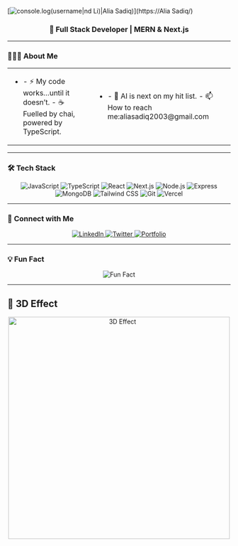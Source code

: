 [<img src="https://raw.githubusercontent.com/Raymo111/Raymo111/master/intro.gif" alt="console.log(username|nd Li)|Alia Sadiq)" title="console.log(username|nd Li)|Alia Sadiq)"/>](https://Alia Sadiq/)
<h3 align="center">🚀 Full Stack Developer | MERN & Next.js</h3>

---

### 👨🏻‍💻 **About Me**
<div align="center">
  <table>
    <tr>
      <td>
        <ul>
          <li>
        - ⚡ My code works…until it doesn’t.  
        - ☕ Fuelled by chai, powered by TypeScript.  
            </li>
        </ul>
      </td>
      <td>
        <ul>
          <li>
        - 🤖 AI is next on my hit list.  
        - 📫 How to reach me:aliasadiq2003@gmail.com 
          </li>
        </ul>
      </td>
    </tr>
  </table>
</div>

---

### 🛠️ **Tech Stack**
<div align="center">
  <img src="https://img.shields.io/badge/-JavaScript-F7DF1E?style=for-the-badge&logo=javascript&logoColor=black" alt="JavaScript">
  <img src="https://img.shields.io/badge/-TypeScript-3178C6?style=for-the-badge&logo=typescript&logoColor=white" alt="TypeScript">
  <img src="https://img.shields.io/badge/-React-61DAFB?style=for-the-badge&logo=react&logoColor=black" alt="React">
  <img src="https://img.shields.io/badge/-Next.js-000000?style=for-the-badge&logo=next.js&logoColor=white" alt="Next.js">
  <img src="https://img.shields.io/badge/-Node.js-339933?style=for-the-badge&logo=node.js&logoColor=white" alt="Node.js">
  <img src="https://img.shields.io/badge/-Express-000000?style=for-the-badge&logo=express&logoColor=white" alt="Express">
  <img src="https://img.shields.io/badge/-MongoDB-47A248?style=for-the-badge&logo=mongodb&logoColor=white" alt="MongoDB">
  <img src="https://img.shields.io/badge/-Tailwind_CSS-06B6D4?style=for-the-badge&logo=tailwind-css&logoColor=white" alt="Tailwind CSS">
  <img src="https://img.shields.io/badge/-Git-F05032?style=for-the-badge&logo=git&logoColor=white" alt="Git">
  <img src="https://img.shields.io/badge/-Vercel-000000?style=for-the-badge&logo=vercel&logoColor=white" alt="Vercel">
</div>

---


### 🔗 **Connect with Me**
<div align="center">
  <a href="https://www.linkedin.com/in/aliasadiq">
    <img src="https://img.shields.io/badge/-LinkedIn-0A66C2?style=for-the-badge&logo=linkedin&logoColor=white" alt="LinkedIn">
  </a>
  <a href="https://twitter.com/aliasadiqcode">
    <img src="https://img.shields.io/badge/-Twitter-1DA1F2?style=for-the-badge&logo=twitter&logoColor=white" alt="Twitter">
  </a>
  <a href="https://aliasadiq.vercel.app/">
    <img src="https://img.shields.io/badge/-Portfolio-FF7139?style=for-the-badge&logo=google-chrome&logoColor=white" alt="Portfolio">
  </a>
</div>

---

### 💡 **Fun Fact**
<div align="center">
  <img src="https://readme-typing-svg.demolab.com?font=Fira+Code&pause=1000&color=FF7139&width=600&lines=I+once+spent+3+hours+debugging...;...only+to+realize+I+forgot+to+save+the+file.+🫠" alt="Fun Fact">
</div>

---
## 🎨 3D Effect
<div align="center">
  <img src="https://github.com/AliaSadiq/AliaSadiq/blob/main/3d-effect.gif" alt="3D Effect" width="500"/>
</div>
